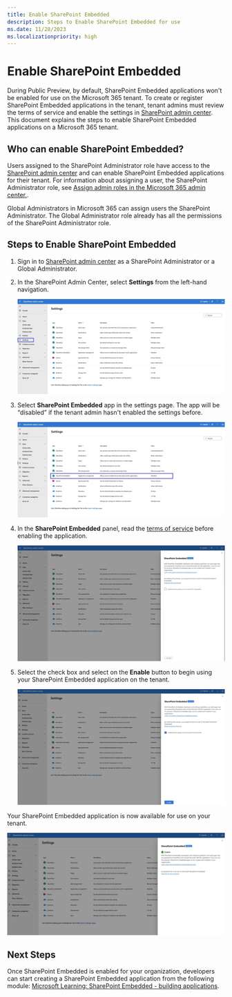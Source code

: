 ```yaml
---
title: Enable SharePoint Embedded
description: Steps to Enable SharePoint Embedded for use
ms.date: 11/28/2023
ms.localizationpriority: high
---
```


# Enable SharePoint Embedded

During Public Preview, by default, SharePoint Embedded applications won't be enabled for use on the Microsoft 365 tenant. To create or register SharePoint Embedded applications in the tenant, tenant admins must review the terms of service and enable the settings in [SharePoint admin center](https://go.microsoft.com/fwlink/?linkid=2185219). This document explains the steps to enable SharePoint Embedded applications on a Microsoft 365 tenant.

## Who can enable SharePoint Embedded?

Users assigned to the SharePoint Administrator role have access to the [SharePoint admin center](https://go.microsoft.com/fwlink/?linkid=2185219) and can enable SharePoint Embedded applications for their tenant. For information about assigning a user, the SharePoint Administrator role, see [Assign admin roles in the Microsoft 365 admin center.](/microsoft-365/admin/add-users/assign-admin-roles).

Global Administrators in Microsoft 365 can assign users the SharePoint Administrator. The Global Administrator role already has all the permissions of the SharePoint Administrator role.

## Steps to Enable SharePoint Embedded

1. Sign in to [SharePoint admin center](https://go.microsoft.com/fwlink/?linkid=2185219) as a SharePoint Administrator or a Global Administrator.
1. In the SharePoint Admin Center, select **Settings** from the left-hand navigation.

    ![Step 2 - Select 'Settings' in the navigation.](../images/SharePointEmbeddedToS-1.jpg)

1. Select **SharePoint Embedded** app in the settings page. The app will be “disabled” if the tenant admin hasn't enabled the settings before.

    ![Step 3 - Select 'SharePoint Embedded' on the 'Settings' page.](../images/SharePointEmbeddedToS-2.jpg)

1. In the **SharePoint Embedded** panel, read the [terms of service](../terms-of-service.md) before enabling the application.

    ![Step 4 - Read the Terms of Service.](../images/SharePointEmbeddedToS-3.jpg)

1. Select the check box and select on the **Enable** button to begin using your SharePoint Embedded application on the tenant.

    ![Step 5 - Enable SharePoint Embedded on the tenant.](../images/SharePointEmbeddedToS-4.jpg)

Your SharePoint Embedded application is now available for use on your tenant.

![Confirmation panel after enabling SharePoint Embedded](../images/SharePointEmbeddedToS-5.jpg)

## Next Steps

Once SharePoint Embedded is enabled for your organization, developers can start creating a SharePoint Embedded application from the following module: [Microsoft Learning: SharePoint Embedded - building applications](/training/modules/sharepoint-embedded-create-app/).
